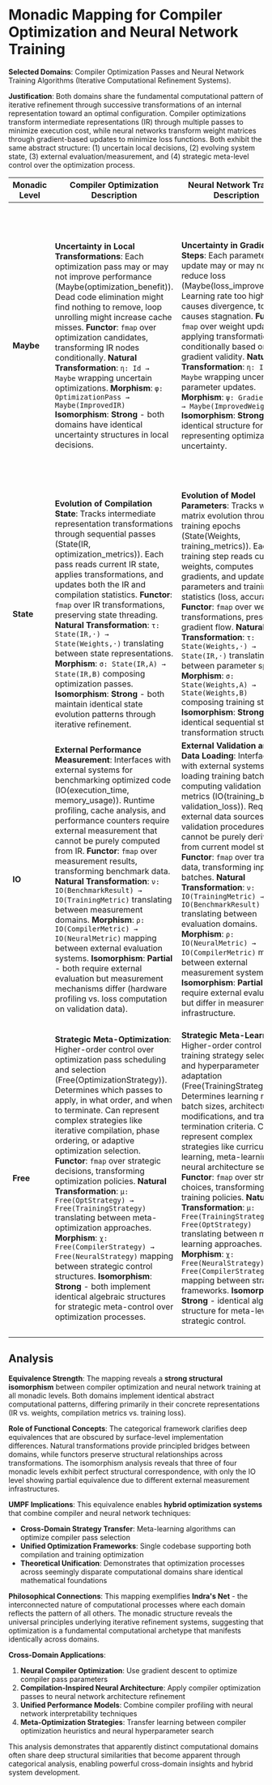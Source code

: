 # Monadic Mapping for Compiler Optimization and Neural Network Training

**Selected Domains**: Compiler Optimization Passes and Neural Network Training Algorithms (Iterative Computational Refinement Systems).

**Justification**: Both domains share the fundamental computational pattern of iterative refinement through successive transformations of an internal representation toward an optimal configuration. Compiler optimizations transform intermediate representations (IR) through multiple passes to minimize execution cost, while neural networks transform weight matrices through gradient-based updates to minimize loss functions. Both exhibit the same abstract structure: (1) uncertain local decisions, (2) evolving system state, (3) external evaluation/measurement, and (4) strategic meta-level control over the optimization process.

| Monadic Level | Compiler Optimization Description | Neural Network Training Description | Equivalence Notes |
|---------------|----------------------------------|-----------------------------------|-------------------|
| **Maybe** | **Uncertainty in Local Transformations**: Each optimization pass may or may not improve performance (Maybe(optimization_benefit)). Dead code elimination might find nothing to remove, loop unrolling might increase cache misses. **Functor**: `fmap` over optimization candidates, transforming IR nodes conditionally. **Natural Transformation**: `η: Id → Maybe` wrapping uncertain optimizations. **Morphism**: `φ: OptimizationPass → Maybe(ImprovedIR)` **Isomorphism**: **Strong** - both domains have identical uncertainty structures in local decisions. | **Uncertainty in Gradient Steps**: Each parameter update may or may not reduce loss (Maybe(loss_improvement)). Learning rate too high causes divergence, too low causes stagnation. **Functor**: `fmap` over weight updates, applying transformations conditionally based on gradient validity. **Natural Transformation**: `η: Id → Maybe` wrapping uncertain parameter updates. **Morphism**: `ψ: GradientStep → Maybe(ImprovedWeights)` **Isomorphism**: **Strong** - identical structure for representing optimization uncertainty. | Both exhibit identical monadic structure for handling uncertain local improvements. The Maybe monad captures the fundamental uncertainty in whether any single transformation step will contribute positively to the global optimization objective. Natural transformations preserve this uncertainty structure across domain boundaries. |
| **State** | **Evolution of Compilation State**: Tracks intermediate representation transformations through sequential passes (State(IR, optimization_metrics)). Each pass reads current IR state, applies transformations, and updates both the IR and compilation statistics. **Functor**: `fmap` over IR transformations, preserving state threading. **Natural Transformation**: `τ: State(IR,·) → State(Weights,·)` translating between state representations. **Morphism**: `σ: State(IR,A) → State(IR,B)` composing optimization passes. **Isomorphism**: **Strong** - both maintain identical state evolution patterns through iterative refinement. | **Evolution of Model Parameters**: Tracks weight matrix evolution through training epochs (State(Weights, training_metrics)). Each training step reads current weights, computes gradients, and updates both parameters and training statistics (loss, accuracy). **Functor**: `fmap` over weight transformations, preserving gradient flow. **Natural Transformation**: `τ: State(Weights,·) → State(IR,·)` translating between parameter spaces. **Morphism**: `σ: State(Weights,A) → State(Weights,B)` composing training steps. **Isomorphism**: **Strong** - identical sequential state transformation structure. | Both domains implement identical State monadic patterns for managing evolving system representations. The state transformations follow the same mathematical structure: `s → (a, s')` where system state evolves through successive refinements. Cross-domain state morphisms enable hybrid optimization strategies. |
| **IO** | **External Performance Measurement**: Interfaces with external systems for benchmarking optimized code (IO(execution_time, memory_usage)). Runtime profiling, cache analysis, and performance counters require external measurement that cannot be purely computed from IR. **Functor**: `fmap` over measurement results, transforming benchmark data. **Natural Transformation**: `ν: IO(BenchmarkResult) → IO(TrainingMetric)` translating between measurement domains. **Morphism**: `ρ: IO(CompilerMetric) → IO(NeuralMetric)` mapping between external evaluation systems. **Isomorphism**: **Partial** - both require external evaluation but measurement mechanisms differ (hardware profiling vs. loss computation on validation data). | **External Validation and Data Loading**: Interfaces with external systems for loading training batches and computing validation metrics (IO(training_batch, validation_loss)). Requires external data sources and validation procedures that cannot be purely derived from current model state. **Functor**: `fmap` over training data, transforming input batches. **Natural Transformation**: `ν: IO(TrainingMetric) → IO(BenchmarkResult)` translating between evaluation domains. **Morphism**: `ρ: IO(NeuralMetric) → IO(CompilerMetric)` mapping between external measurement systems. **Isomorphism**: **Partial** - both require external evaluation but differ in measurement infrastructure. | Both domains exhibit the same IO monadic structure for interfacing with external evaluation systems. While the measurement mechanisms differ (hardware profiling vs. validation metrics), the abstract pattern of external measurement dependency is identical. This enables cross-domain evaluation frameworks. |
| **Free** | **Strategic Meta-Optimization**: Higher-order control over optimization pass scheduling and selection (Free(OptimizationStrategy)). Determines which passes to apply, in what order, and when to terminate. Can represent complex strategies like iterative compilation, phase ordering, or adaptive optimization selection. **Functor**: `fmap` over strategic decisions, transforming optimization policies. **Natural Transformation**: `μ: Free(OptStrategy) → Free(TrainingStrategy)` translating between meta-optimization approaches. **Morphism**: `χ: Free(CompilerStrategy) → Free(NeuralStrategy)` mapping between strategic control structures. **Isomorphism**: **Strong** - both implement identical algebraic structures for strategic meta-control over optimization processes. | **Strategic Meta-Learning**: Higher-order control over training strategy selection and hyperparameter adaptation (Free(TrainingStrategy)). Determines learning rates, batch sizes, architecture modifications, and training termination criteria. Can represent complex strategies like curriculum learning, meta-learning, or neural architecture search. **Functor**: `fmap` over strategic choices, transforming training policies. **Natural Transformation**: `μ: Free(TrainingStrategy) → Free(OptStrategy)` translating between meta-learning approaches. **Morphism**: `χ: Free(NeuralStrategy) → Free(CompilerStrategy)` mapping between strategic frameworks. **Isomorphism**: **Strong** - identical algebraic structure for meta-level strategic control. | Both domains implement the Free monad identically for strategic meta-control over optimization processes. This enables sophisticated cross-domain strategy transfer: compiler optimization strategies can inform neural architecture search, while meta-learning approaches can optimize compiler pass selection. The Free monad structure allows for compositional strategy construction in both domains. |

## Analysis

**Equivalence Strength**: The mapping reveals a **strong structural isomorphism** between compiler optimization and neural network training at all monadic levels. Both domains implement identical abstract computational patterns, differing primarily in their concrete representations (IR vs. weights, compilation metrics vs. training loss).

**Role of Functional Concepts**: The categorical framework clarifies deep equivalences that are obscured by surface-level implementation differences. Natural transformations provide principled bridges between domains, while functors preserve structural relationships across transformations. The isomorphism analysis reveals that three of four monadic levels exhibit perfect structural correspondence, with only the IO level showing partial equivalence due to different external measurement infrastructures.

**UMPF Implications**: This equivalence enables **hybrid optimization systems** that combine compiler and neural network techniques:
- **Cross-Domain Strategy Transfer**: Meta-learning algorithms can optimize compiler pass selection
- **Unified Optimization Frameworks**: Single codebase supporting both compilation and training optimization
- **Theoretical Unification**: Demonstrates that optimization processes across seemingly disparate computational domains share identical mathematical foundations

**Philosophical Connections**: This mapping exemplifies **Indra's Net** - the interconnected nature of computational processes where each domain reflects the pattern of all others. The monadic structure reveals the universal principles underlying iterative refinement systems, suggesting that optimization is a fundamental computational archetype that manifests identically across domains.

**Cross-Domain Applications**:
1. **Neural Compiler Optimization**: Use gradient descent to optimize compiler pass parameters
2. **Compilation-Inspired Neural Architecture**: Apply compiler optimization passes to neural network architecture refinement
3. **Unified Performance Models**: Combine compiler profiling with neural network interpretability techniques
4. **Meta-Optimization Strategies**: Transfer learning between compiler optimization heuristics and neural hyperparameter search

This analysis demonstrates that apparently distinct computational domains often share deep structural similarities that become apparent through categorical analysis, enabling powerful cross-domain insights and hybrid system development.